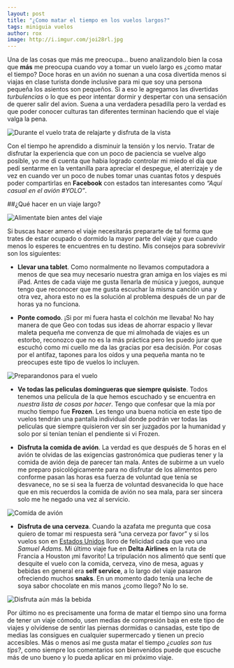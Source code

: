```yaml
---
layout: post
title: "¿Como matar el tiempo en los vuelos largos?"
tags: miniguia vuelos
author: rox
image: http://i.imgur.com/joi28rl.jpg 
---
```

Una de las cosas que más me preocupa… bueno analizandolo bien la cosa que **más** me preocupa cuando voy a tomar un vuelo largo es ¿como matar el tiempo? Doce horas en un avión no suenan a una cosa divertida menos si viajas en clase turista donde inclusive para mi que soy una persona pequeña los asientos son pequeños. Si a eso le agregamos las divertidas *turbulencias* o lo que es peor intentar dormir y despertar con una sensación de querer salir del avion. Suena a una verdadera pesadilla pero la verdad es que poder conocer culturas tan diferentes terminan haciendo que el viaje valga la pena.

![Durante el vuelo trata de relajarte y disfruta de la vista](http://i.imgur.com/JglLMLE.jpg)

Con el tiempo he aprendido a disminuir la tensión y los nervio. Tratar de disfrutar la experiencia que con un poco de paciencia se vuelve algo posible, yo me di cuenta que habia logrado controlar mi miedo el día que pedí sentarme en la ventanilla para apreciar el despegue, el aterrizaje y de vez en cuando ver un poco de nubes tomar unas cuantas fotos y después poder compartirlas en **Facebook** con estados tan interesantes como *“Aquí casual en el avión #YOLO”*.

##¿Qué hacer en un viaje largo?

![Alimentate bien antes del viaje](http://i.imgur.com/sdht1qS.jpg)

Si buscas hacer ameno el viaje necesitarás prepararte de tal forma que trates de estar ocupado o dormido la mayor parte del viaje y que cuando menos lo esperes te encuentres en tu destino. Mis consejos para sobrevivir son los siguientes:

* **Llevar una tablet**. Como normalmente no llevamos computadora a menos de que sea muy necesario nuestra gran amiga en los viajes es mi iPad. Antes de cada viaje me gusta llenarla de música y juegos, aunque tengo que reconocer que me gusta escuchar la misma canción una y otra vez, ahora esto no es la solución al problema después de un par de horas ya no funciona.

* **Ponte comodo**. ¡Si por mi fuera hasta el colchón me llevaba! No hay manera de que Geo con todas sus ideas de ahorrar espacio y llevar maleta pequeña me convenza de que mi almohada de viajes es un estorbo, reconozco que no es la más práctica pero les puedo jurar que escuchó como mi cuello me da las gracias por esa decisión. Por cosas por el antifaz, tapones para los oídos y una pequeña manta no te preocupes este tipo de vuelos lo incluyen.

![Preparandonos para el vuelo](http://i.imgur.com/y3lgTNe.jpg)

* **Ve todas las peliculas domingueras que siempre quisiste**. Todos tenemos una película de la que hemos escuchado y se encuentra en *nuestra lista de cosas por hacer*. Tengo que confesar que la mía por mucho tiempo fue **Frozen**. Les tengo una buena noticia en este tipo de vuelos tendrán una pantalla individual donde podrán ver todas las peliculas que siempre quisieron ver sin ser juzgados por la humanidad y solo por si tenían tenían el pendiente si vi Frozen.

* **Disfruta la comida de avión**. La verdad es que después de 5 horas en el avión te olvidas de las exigencias gastronómica que pudieras tener y la comida de avión deja de parecer tan mala. Antes de subirme a un vuelo me preparo psicológicamente para no disfrutar de los alimentos pero conforme pasan las horas esa fuerza de voluntad que tenía se desvanece, no se si sea la fuerza de voluntad desvanecida lo que hace que en mis recuerdos la comida de avión no sea mala, para ser sincera solo me he negado una vez al servicio.

![Comida de avión](http://i.imgur.com/xsAZZwj.jpg)

* **Disfruta de una cerveza**. Cuando la azafata me pregunta que cosa quiero de tomar mi respuesta será “una cerveza por favor” y si los vuelos son en [Estados Unidos](/tag/estados-unidos/) lloro de felicidad cada que veo una *Samuel Adams*. Mi último viaje fue en  **Delta Airlines** en la ruta de Francia a Houston ¡mi favorito! La tripulación nos alimentó que sentí que desquite el vuelo con la comida, cerveza, vino de mesa, aguas y bebidas en general era  **self service**, a lo largo del viaje pasaron ofreciendo muchos **snaks**. En un momento dado tenía una leche de soya sabor chocolate en mis manos ¿como llego? No lo se.
 
 ![Disfruta aún más la bebida](http://i.imgur.com/t3RRAjM.jpg)
 
Por último no es precisamente una forma de matar el tiempo sino una forma de tener un viaje cómodo, usen medias de compresión baja en este tipo de viajes y olvídense de sentir las piernas dormidas o cansadas, este tipo de medias las consigues en cualquier supermercado y tienen un precio accesibles. Más o menos así me gusta matar el tiempo *¿cuales son tus tips?*, como siempre los comentarios son bienvenidos puede que escuche más de uno bueno y lo pueda aplicar en mi próximo viaje.

